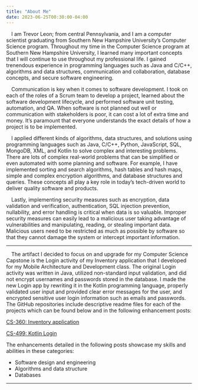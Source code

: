 ```yaml
---
title: "About Me"
date: 2023-06-25T00:30:00-04:00
---
```


&emsp;I am Trevor Leon; from central Pennsylvania, and I am a computer scientist graduating from Southern New Hampshire University’s Computer Science program. Throughout my time in the Computer Science program at Southern New Hampshire University, I learned many important concepts that I will continue to use throughout my professional life. I gained trenendous experience in programming languages such as Java and C/C++, algorithms and data structures, communication and collaboration, database concepts, and secure software engineering.

&emsp;Communication is key when it comes to software development. I took on each of the roles of a Scrum team to develop a project, learned about the software development lifecycle, and performed software unit testing, automation, and QA. When software is not planned out well or communication with stakeholders is poor, it can cost a lot of extra time and money. It’s paramount that everyone understands the exact details of how a project is to be implemented.

&emsp;I applied different kinds of algorithms, data structures, and solutions using programming languages such as Java, C/C++, Python, JavaScript, SQL, MongoDB, XML, and Kotlin to solve complex and interesting problems. There are lots of complex real-world problems that can be simplified or even automated with some planning and software. For example, I have implemented sorting and search algorithms, hash tables and hash maps, simple and complex encryption algorithms, and database structures and queries. These concepts all play a key role in today’s tech-driven world to deliver quality software and products.

&emsp;Lastly, implementing security measures such as encryption, data validation and verification, authentication, SQL injection prevention, nullability, and error handling is critical when data is so valuable. Improper security measures can easily lead to a malicious user taking advantage of vulnerabilities and manipulating, reading, or stealing important data. Malicious users need to be restricted as much as possible by software so that they cannot damage the system or intercept important information.

---

&emsp;The artifact I decided to focus on and upgrade for my Computer Science Capstone is the Login activity of my Inventory application that I developed for my Mobile Architecture and Development class. The original Login activity was written in Java, utilized non-standard input validation, and did not encrypt usernames and passwords stored in the database. I made the new Login app by rewriting it in the Kotlin programming language, properly validated user input and provided clear error messages for the user, and encrypted sensitive user login information such as emails and passwords. The GitHub repositories include descriptive readme files for each of the projects which can be found below and in the following enhancement posts:


[CS-360: Inventory application](https://github.com/trevor-leon/CS-360_Mobile_Arch_and_Programming)

[CS-499: Kotlin Login](https://github.com/trevor-leon/CS-499-Kotlin-Login)

The enhancements detailed in the following posts showcase my skills and abilities in these categories:


- Software design and engineering 
- Algorithms and data structure
- Databases

---

